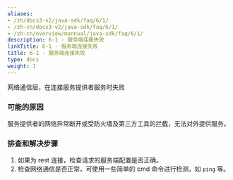 ```yaml
---
aliases:
- /zh/docs3-v2/java-sdk/faq/6/1/
- /zh-cn/docs3-v2/java-sdk/faq/6/1/
- /zh-cn/overview/mannual/java-sdk/faq/6/1/
description: 6-1 - 服务端连接失败
linkTitle: 6-1 - 服务端连接失败
title: 6-1 - 服务端连接失败
type: docs
weight: 1
---
```






网络通信层，在连接服务提供者服务时失败

### 可能的原因

服务提供者的网络异常断开或受防火墙及第三方工具的拦截，无法对外提供服务。

### 排查和解决步骤
 
1. 如果为 rest 连接，检查请求的服务端配置是否正确。
2. 检查网络通信是否正常，可使用一些简单的 cmd 命令进行检测，如 `ping` 等。
